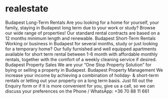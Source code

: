 # realestate
Budapest Long-Term Rentals Are you looking for a home for yourself, your family, staying in Budapest long term due to your work or study? Browse our wide range of properties! Our standard rental contracts are based on a 12 months minimum length and renewable. Budapest Short-Term Rentals Working or business in Budapest for several months, study or just looking for a temporary home? Our fully furnished and well equipped apartments available for short term rental between 1-6 month with affordable monthly rentals, together with the comfort of a weekly cleaning service if desired. Budapest Property Sales We are your “One Stop Property Solution” for bying or selling a property in Budapest. Budapest Property Management We increase your income by achieving a combination of holiday- &amp; short-term rentals or letting out your property on a long term basis. Just fill out the Enquiry form or if it is more convenient for you, give us a call, so we can discuss your preferences on the Phone / WhatsApp: +36 70 88 11 661
